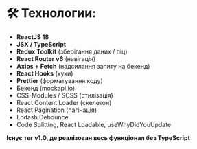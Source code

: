 # 🛠 Технологии:

- **ReactJS 18**
- **JSX / TypeScript**
- **Redux Toolkit** (зберігання даних / піц)
- **React Router v6** (навігація)
- **Axios + Fetch** (надсилання запиту на бекенд)
- **React Hooks** (хуки)
- **Prettier** (форматування коду)
- Бекенд (mockapi.io)
- CSS-Modules / SCSS (стилізація)
- React Content Loader (скелетон)
- React Pagination (пагінація)
- Lodash.Debounce
- Code Splitting, React Loadable, useWhyDidYouUpdate

**Існує тег v1.0, де реалізован весь функціонал без TypeScript**
